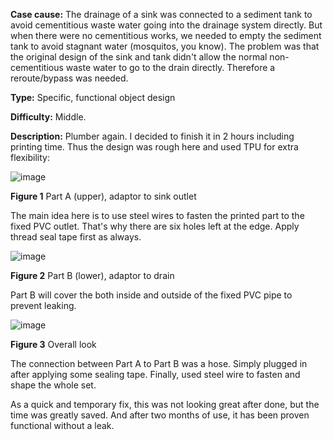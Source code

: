 **Case cause:** The drainage of a sink was connected to a sediment tank to avoid cementitious waste water going into the drainage system directly. But when there were no cementitious works, we needed to empty the sediment tank to avoid stagnant water (mosquitos, you know). The problem was that the original design of the sink and tank didn't allow the normal non-cementitious waste water to go to the drain directly. Therefore a reroute/bypass was needed. 

**Type:** Specific, functional object design

**Difficulty:** Middle. 

**Description:** Plumber again. I decided to finish it in 2 hours including printing time. Thus the design was rough here and used TPU for extra flexibility: 

![image](https://github.com/treesess/STEAMRELAY/assets/20311124/d00ffaca-fe98-4ca9-966b-6d82133249ae)

**Figure 1** Part A (upper), adaptor to sink outlet

The main idea here is to use steel wires to fasten the printed part to the fixed PVC outlet. That's why there are six holes left at the edge. Apply thread seal tape first as always. 

![image](https://github.com/treesess/STEAMRELAY/assets/20311124/2543e26f-b9e9-413c-a50f-8283a402c48a)

**Figure 2** Part B (lower), adaptor to drain

Part B will cover the both inside and outside of the fixed PVC pipe to prevent leaking. 

![image](https://github.com/treesess/STEAMRELAY/assets/20311124/9d4f58cb-0c27-407f-8699-9610f24bce15)

**Figure 3** Overall look


The connection between Part A to Part B was a hose. Simply plugged in after applying some sealing tape. Finally, used steel wire to fasten and shape the whole set. 


As a quick and temporary fix, this was not looking great after done, but the time was greatly saved. And after two months of use, it has been proven functional without a leak. 

